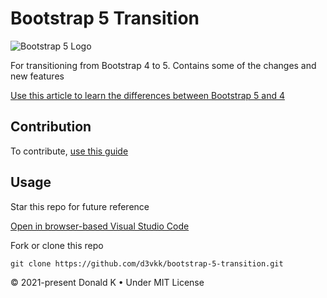 # Bootstrap 5 Transition

![Bootstrap 5 Logo](https://github.com/d3vkk/bootstrap-5-transition/blob/master/bootstrap-5-logo.png)

For transitioning from Bootstrap 4 to 5. Contains some of the changes and new features

[Use this article to learn the differences between Bootstrap 5 and 4](https://superdevresources.com/bootstrap5-vs-bootstrap4-whats-new/)

## Contribution

To contribute, [use this guide](https://github.com/d3vkk/open-source/blob/master/CONTRIBUTING.md)

## Usage

Star this repo for future reference

[Open in browser-based Visual Studio Code](https://vscode.dev/github/d3vkk/bootstrap-5-transition)

Fork or clone this repo
```
git clone https://github.com/d3vkk/bootstrap-5-transition.git
```

© 2021-present Donald K • Under MIT License
